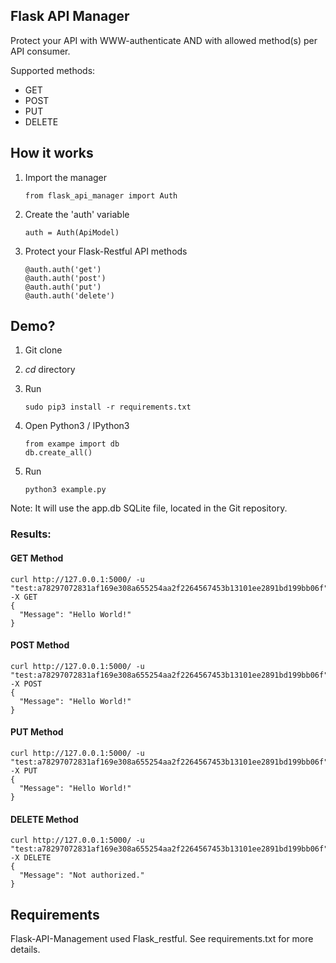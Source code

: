 ## Flask API Manager

Protect your API with WWW-authenticate AND with allowed method(s) per API consumer.

Supported methods:

* GET
* POST
* PUT
* DELETE

## How it works
1. Import the manager

    ``from flask_api_manager import Auth``

2. Create the 'auth' variable

    ``auth = Auth(ApiModel)``

3. Protect your Flask-Restful API methods

    ```
    @auth.auth('get')
    @auth.auth('post')
    @auth.auth('put')
    @auth.auth('delete')
    ```

## Demo?

1. Git clone <link>
2. _cd_ directory
3. Run

    ``sudo pip3 install -r requirements.txt``

4. Open Python3 / IPython3

    ```
    from exampe import db
    db.create_all()
    ```

5. Run 

    ``python3 example.py``

Note: It will use the app.db SQLite file, located in the Git repository.

### Results:
#### GET Method
```
curl http://127.0.0.1:5000/ -u "test:a78297072831af169e308a655254aa2f2264567453b13101ee2891bd199bb06f" -X GET
{
  "Message": "Hello World!"
}
```

#### POST Method
```
curl http://127.0.0.1:5000/ -u "test:a78297072831af169e308a655254aa2f2264567453b13101ee2891bd199bb06f" -X POST
{
  "Message": "Hello World!"
}
```

#### PUT Method
```
curl http://127.0.0.1:5000/ -u "test:a78297072831af169e308a655254aa2f2264567453b13101ee2891bd199bb06f" -X PUT
{
  "Message": "Hello World!"
}
```

#### DELETE Method
```
curl http://127.0.0.1:5000/ -u "test:a78297072831af169e308a655254aa2f2264567453b13101ee2891bd199bb06f" -X DELETE
{
  "Message": "Not authorized."
}
```

## Requirements

Flask-API-Management used Flask_restful. See requirements.txt for more details.
